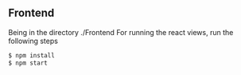 ## Frontend

Being in the directory ./Frontend For running the react views, run the following steps

```bash
$ npm install
$ npm start
```
